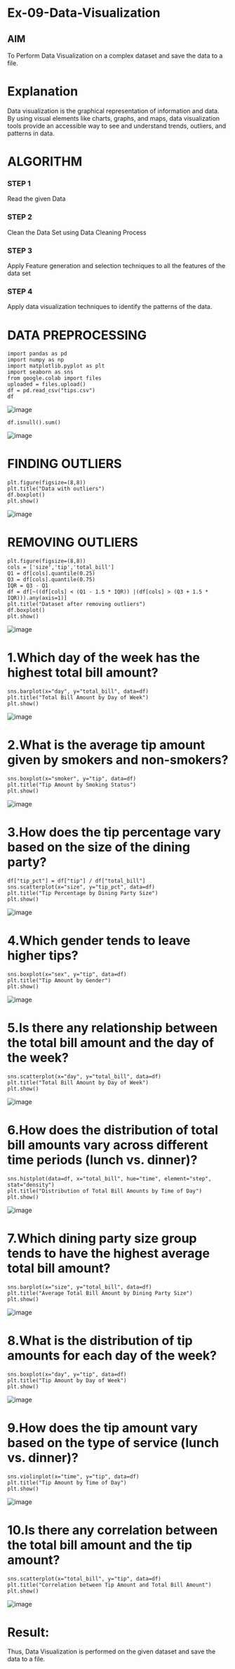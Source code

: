 # Ex-09-Data-Visualization

## AIM
To Perform Data Visualization on a complex dataset and save the data to a file. 

# Explanation
Data visualization is the graphical representation of information and data. By using visual elements like charts, graphs, and maps, data visualization tools provide an accessible way to see and understand trends, outliers, and patterns in data.

# ALGORITHM
### STEP 1
Read the given Data
### STEP 2
Clean the Data Set using Data Cleaning Process
### STEP 3
Apply Feature generation and selection techniques to all the features of the data set
### STEP 4
Apply data visualization techniques to identify the patterns of the data.


# DATA PREPROCESSING
```
import pandas as pd
import numpy as np
import matplotlib.pyplot as plt
import seaborn as sns
from google.colab import files
uploaded = files.upload()
df = pd.read_csv("tips.csv")
df
```
![image](https://github.com/ManiKandan228/Ex-09-Data-Visualization/assets/119160414/6bbf4a3f-930c-44d0-898d-60873a3e4faf)
```
df.isnull().sum()
```
![image](https://github.com/ManiKandan228/Ex-09-Data-Visualization/assets/119160414/c376b840-1fb6-44a4-b986-9eafd07f386e)
# FINDING OUTLIERS
```
plt.figure(figsize=(8,8))
plt.title("Data with outliers")
df.boxplot()
plt.show()
```
![image](https://github.com/ManiKandan228/Ex-09-Data-Visualization/assets/119160414/c8c31aa2-9d51-471c-90ee-2a19f3132868)

# REMOVING OUTLIERS
```
plt.figure(figsize=(8,8))
cols = ['size','tip','total_bill']
Q1 = df[cols].quantile(0.25)
Q3 = df[cols].quantile(0.75)
IQR = Q3 - Q1
df = df[~((df[cols] < (Q1 - 1.5 * IQR)) |(df[cols] > (Q3 + 1.5 * IQR))).any(axis=1)]
plt.title("Dataset after removing outliers")
df.boxplot()
plt.show()
```
![image](https://github.com/ManiKandan228/Ex-09-Data-Visualization/assets/119160414/32d36cde-c9c6-4909-b5ca-72d28ea0b086)

# 1.Which day of the week has the highest total bill amount?
```
sns.barplot(x="day", y="total_bill", data=df)
plt.title("Total Bill Amount by Day of Week")
plt.show()
```
![image](https://github.com/ManiKandan228/Ex-09-Data-Visualization/assets/119160414/89da3fd8-a8e8-4053-b77a-04eb68afe6fc)

# 2.What is the average tip amount given by smokers and non-smokers?
```
sns.boxplot(x="smoker", y="tip", data=df)
plt.title("Tip Amount by Smoking Status")
plt.show()
```
![image](https://github.com/ManiKandan228/Ex-09-Data-Visualization/assets/119160414/effe6903-f2a6-49b2-9f47-99dec3c1bff7)

# 3.How does the tip percentage vary based on the size of the dining party?
```
df["tip_pct"] = df["tip"] / df["total_bill"]
sns.scatterplot(x="size", y="tip_pct", data=df)
plt.title("Tip Percentage by Dining Party Size")
plt.show()
```
![image](https://github.com/ManiKandan228/Ex-09-Data-Visualization/assets/119160414/005642aa-f8c8-4647-a853-0ba71a760707)

# 4.Which gender tends to leave higher tips?
```
sns.boxplot(x="sex", y="tip", data=df)
plt.title("Tip Amount by Gender")
plt.show()
```
![image](https://github.com/ManiKandan228/Ex-09-Data-Visualization/assets/119160414/4f1737c9-5027-422a-ae58-dc76b185518c)

# 5.Is there any relationship between the total bill amount and the day of the week?
```
sns.scatterplot(x="day", y="total_bill", data=df)
plt.title("Total Bill Amount by Day of Week")
plt.show()
```
![image](https://github.com/ManiKandan228/Ex-09-Data-Visualization/assets/119160414/500c85a9-e354-452a-9557-d3879a341fef)

# 6.How does the distribution of total bill amounts vary across different time periods (lunch vs. dinner)?
```
sns.histplot(data=df, x="total_bill", hue="time", element="step", stat="density")
plt.title("Distribution of Total Bill Amounts by Time of Day")
plt.show()
```
![image](https://github.com/ManiKandan228/Ex-09-Data-Visualization/assets/119160414/83f3217c-f607-49d5-bfa0-09dda67d5a0e)

# 7.Which dining party size group tends to have the highest average total bill amount?
```
sns.barplot(x="size", y="total_bill", data=df)
plt.title("Average Total Bill Amount by Dining Party Size")
plt.show()
```
![image](https://github.com/ManiKandan228/Ex-09-Data-Visualization/assets/119160414/06c8a388-765e-41b4-a440-7038362809de)

# 8.What is the distribution of tip amounts for each day of the week?
```
sns.boxplot(x="day", y="tip", data=df)
plt.title("Tip Amount by Day of Week")
plt.show()
```
![image](https://github.com/ManiKandan228/Ex-09-Data-Visualization/assets/119160414/d7a8cc27-91cd-48e8-82ae-1245ae26a8a2)

# 9.How does the tip amount vary based on the type of service (lunch vs. dinner)?
```
sns.violinplot(x="time", y="tip", data=df)
plt.title("Tip Amount by Time of Day")
plt.show()
```
![image](https://github.com/ManiKandan228/Ex-09-Data-Visualization/assets/119160414/febd7dab-168c-4937-aff2-70a6d5091830)

# 10.Is there any correlation between the total bill amount and the tip amount?
```
sns.scatterplot(x="total_bill", y="tip", data=df)
plt.title("Correlation between Tip Amount and Total Bill Amount")
plt.show()
```
![image](https://github.com/ManiKandan228/Ex-09-Data-Visualization/assets/119160414/6a6c4385-f9a3-47f9-ad4f-56357eedcf55)

# Result:
Thus, Data Visualization is performed on the given dataset and save the data to a file.
